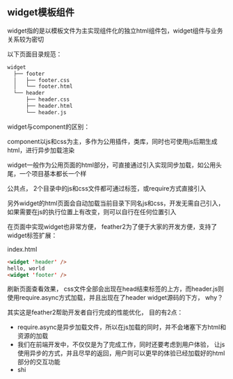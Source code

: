 ## widget模板组件

widget指的是以模板文件为主实现组件化的独立html组件包，widget组件与业务关系较为密切

以下页面目录规范：
```sh
widget
  ├── footer
  │   ├── footer.css
  │   └── footer.html
  └── header
      ├── header.css
      ├── header.html
      └── header.js
```

widget与component的区别：

component以js和css为主，多作为公用插件，类库，同时也可使用js后期生成html，进行异步加载渲染

widget一般作为公用页面的html部分，可直接通过引入实现同步加载，如公用头尾，一个项目基本都长一个样

公共点， 2个目录中的js和css文件都可通过标签，或require方式直接引入

另外widget的html页面会自动加载当前目录下同名js和css，开发无需自己引入，如果需要在js的执行位置上有改变，则可以自行在任何位置引入

在页面中实现widget也非常方便， feather2为了便于大家的开发方便，支持了widget标签扩展：

index.html

```html
<widget 'header' />
hello, world
<widget 'footer' />
```

刷新页面查看效果， css文件全部会出现在head结束标签的上方，而header.js则使用require.async方式加载，并且出现在了header widget源码的下方， why？

其实这是feather2帮助开发者自行完成的性能优化， 目的有2点：

* require.async是异步加载文件，所以在js加载的同时，并不会堵塞下方html和资源的加载
* 我们在前端开发中，不仅仅是为了完成工作，同时还要考虑到用户体验， 让js使用异步的方式，并且尽早的返回，用户则可以更早的体验已经加载好的html部分的交互功能
* shi
